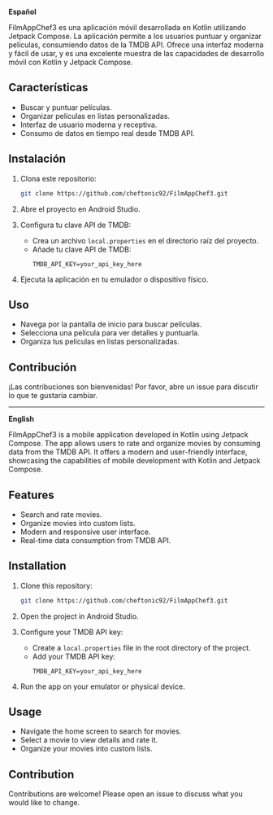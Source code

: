 **Español**

FilmAppChef3 es una aplicación móvil desarrollada en Kotlin utilizando Jetpack Compose. La aplicación permite a los usuarios puntuar y organizar películas, consumiendo datos de la TMDB API. Ofrece una interfaz moderna y fácil de usar, y es una excelente muestra de las capacidades de desarrollo móvil con Kotlin y Jetpack Compose.

## Características

- Buscar y puntuar películas.
- Organizar películas en listas personalizadas.
- Interfaz de usuario moderna y receptiva.
- Consumo de datos en tiempo real desde TMDB API.

## Instalación

1. Clona este repositorio:
    ```bash
    git clone https://github.com/cheftonic92/FilmAppChef3.git
    ```

2. Abre el proyecto en Android Studio.

3. Configura tu clave API de TMDB:
    - Crea un archivo `local.properties` en el directorio raíz del proyecto.
    - Añade tu clave API de TMDB:
        ```
        TMDB_API_KEY=your_api_key_here
        ```

4. Ejecuta la aplicación en tu emulador o dispositivo físico.

## Uso

- Navega por la pantalla de inicio para buscar películas.
- Selecciona una película para ver detalles y puntuarla.
- Organiza tus películas en listas personalizadas.

## Contribución

¡Las contribuciones son bienvenidas! Por favor, abre un issue para discutir lo que te gustaría cambiar.

---

**English**

FilmAppChef3 is a mobile application developed in Kotlin using Jetpack Compose. The app allows users to rate and organize movies by consuming data from the TMDB API. It offers a modern and user-friendly interface, showcasing the capabilities of mobile development with Kotlin and Jetpack Compose.

## Features

- Search and rate movies.
- Organize movies into custom lists.
- Modern and responsive user interface.
- Real-time data consumption from TMDB API.

## Installation

1. Clone this repository:
    ```bash
    git clone https://github.com/cheftonic92/FilmAppChef3.git
    ```

2. Open the project in Android Studio.

3. Configure your TMDB API key:
    - Create a `local.properties` file in the root directory of the project.
    - Add your TMDB API key:
        ```
        TMDB_API_KEY=your_api_key_here
        ```

4. Run the app on your emulator or physical device.

## Usage

- Navigate the home screen to search for movies.
- Select a movie to view details and rate it.
- Organize your movies into custom lists.

## Contribution

Contributions are welcome! Please open an issue to discuss what you would like to change.
